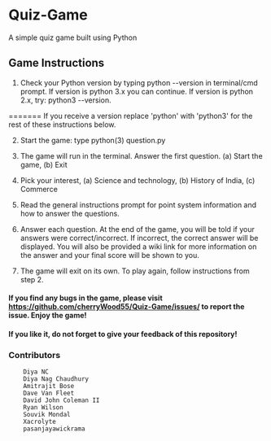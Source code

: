 # Quiz-Game
A simple quiz game built using Python

## Game Instructions
1. Check your Python version by typing python --version in terminal/cmd prompt.
        If version is python 3.x you can continue.
        If version is python 2.x, try: python3 --version.
  
=======
        If you receive a version replace 'python' with 'python3' for the rest of these instructions below.
  
2. Start the game: type python(3) question.py

3. The game will run in the terminal. Answer the first question. (a) Start the game, (b) Exit

4. Pick your interest, (a) Science and technology, (b) History of India, (c) Commerce

5. Read the general instructions prompt for point system information and how to answer the questions.

6. Answer each question. At the end of the game, you will be told if your answers were correct/incorrect. If incorrect, the correct answer will be displayed. You will also be provided a wiki link for more information on the answer and your final score will be shown to you.

7. The game will exit on its own. To play again, follow instructions from step 2.

#### If you find any bugs in the game, please visit https://github.com/cherryWood55/Quiz-Game/issues/ to report the issue. Enjoy the game!

#### If you like it, do not forget to give your feedback of this repository!

### Contributors

```
    Diya NC
    Diya Nag Chaudhury
    Amitrajit Bose
    Dave Van Fleet
    David John Coleman II
    Ryan Wilson
    Souvik Mondal
    Xacrolyte
    pasanjayawickrama
```

